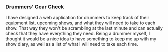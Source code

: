 ### Drummers' Gear Check

I have designed a web application for drummers to keep track of their equipment list, upcoming shows, and what they will need to take to each show. That way they won't be scrambling at the last minute and can actually check that they have everything they need. Being a drummer myself, I thought it would be a nice idea to have something to keep me up with my show diary, as well as a list of what I will need to take each time.


